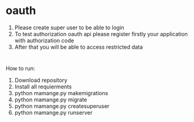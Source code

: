 # oauth
1. Please create super user to be able to login
2. To test authorization oauth api please register firstly your application with authorization code
3. After that you will be able to access restricted data


#
How to run:
1. Download repository
2. Install all requierments
3. python mamange.py makemigrations
4. python mamange.py migrate
5. python mamange.py createsuperuser
6. python mamange.py runserver